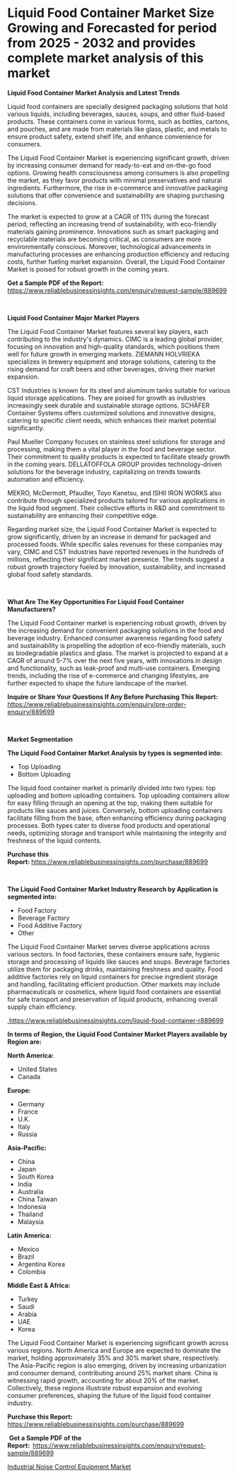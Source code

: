<p><h1>Liquid Food Container Market Size Growing and Forecasted for period from 2025 - 2032 and provides complete market analysis of this market</h1></p><p><strong>Liquid Food Container Market Analysis and Latest Trends</strong></p>
<p><p>Liquid food containers are specially designed packaging solutions that hold various liquids, including beverages, sauces, soups, and other fluid-based products. These containers come in various forms, such as bottles, cartons, and pouches, and are made from materials like glass, plastic, and metals to ensure product safety, extend shelf life, and enhance convenience for consumers.</p><p>The Liquid Food Container Market is experiencing significant growth, driven by increasing consumer demand for ready-to-eat and on-the-go food options. Growing health consciousness among consumers is also propelling the market, as they favor products with minimal preservatives and natural ingredients. Furthermore, the rise in e-commerce and innovative packaging solutions that offer convenience and sustainability are shaping purchasing decisions.</p><p>The market is expected to grow at a CAGR of 11% during the forecast period, reflecting an increasing trend of sustainability, with eco-friendly materials gaining prominence. Innovations such as smart packaging and recyclable materials are becoming critical, as consumers are more environmentally conscious. Moreover, technological advancements in manufacturing processes are enhancing production efficiency and reducing costs, further fueling market expansion. Overall, the Liquid Food Container Market is poised for robust growth in the coming years.</p></p>
<p><strong>Get a Sample PDF of the Report:&nbsp;</strong> <a href="https://www.reliablebusinessinsights.com/enquiry/request-sample/889699?utm_campaign=2295&utm_medium=2&utm_source=Github&utm_content=ia&utm_term=28022025&utm_id=liquid-food-container">https://www.reliablebusinessinsights.com/enquiry/request-sample/889699</a></p>
<p>&nbsp;</p>
<p><strong>Liquid Food Container Major Market Players</strong></p>
<p><p>The Liquid Food Container Market features several key players, each contributing to the industry's dynamics. CIMC is a leading global provider, focusing on innovation and high-quality standards, which positions them well for future growth in emerging markets. ZIEMANN HOLVRIEKA specializes in brewery equipment and storage solutions, catering to the rising demand for craft beers and other beverages, driving their market expansion.</p><p>CST Industries is known for its steel and aluminum tanks suitable for various liquid storage applications. They are poised for growth as industries increasingly seek durable and sustainable storage options. SCHÄFER Container Systems offers customized solutions and innovative designs, catering to specific client needs, which enhances their market potential significantly.</p><p>Paul Mueller Company focuses on stainless steel solutions for storage and processing, making them a vital player in the food and beverage sector. Their commitment to quality products is expected to facilitate steady growth in the coming years. DELLATOFFOLA GROUP provides technology-driven solutions for the beverage industry, capitalizing on trends towards automation and efficiency.</p><p>MEKRO, McDermott, Pfaudler, Toyo Kanetsu, and ISHII IRON WORKS also contribute through specialized products tailored for various applications in the liquid food segment. Their collective efforts in R&D and commitment to sustainability are enhancing their competitive edge.</p><p>Regarding market size, the Liquid Food Container Market is expected to grow significantly, driven by an increase in demand for packaged and processed foods. While specific sales revenues for these companies may vary, CIMC and CST Industries have reported revenues in the hundreds of millions, reflecting their significant market presence. The trends suggest a robust growth trajectory fueled by innovation, sustainability, and increased global food safety standards.</p></p>
<p>&nbsp;</p>
<p><strong>What Are The Key Opportunities For Liquid Food Container Manufacturers?</strong></p>
<p><p>The Liquid Food Container market is experiencing robust growth, driven by the increasing demand for convenient packaging solutions in the food and beverage industry. Enhanced consumer awareness regarding food safety and sustainability is propelling the adoption of eco-friendly materials, such as biodegradable plastics and glass. The market is projected to expand at a CAGR of around 5-7% over the next five years, with innovations in design and functionality, such as leak-proof and multi-use containers. Emerging trends, including the rise of e-commerce and changing lifestyles, are further expected to shape the future landscape of the market.</p></p>
<p><strong>Inquire or Share Your Questions If Any Before Purchasing This Report:</strong> <a href="https://www.reliablebusinessinsights.com/enquiry/pre-order-enquiry/889699?utm_campaign=2295&utm_medium=2&utm_source=Github&utm_content=ia&utm_term=28022025&utm_id=liquid-food-container">https://www.reliablebusinessinsights.com/enquiry/pre-order-enquiry/889699</a></p>
<p>&nbsp;</p>
<p><strong>Market Segmentation</strong></p>
<p><strong>The Liquid Food Container Market Analysis by types is segmented into:</strong></p>
<p><ul><li>Top Uploading</li><li>Bottom Uploading</li></ul></p>
<p><p>The liquid food container market is primarily divided into two types: top uploading and bottom uploading containers. Top uploading containers allow for easy filling through an opening at the top, making them suitable for products like sauces and juices. Conversely, bottom uploading containers facilitate filling from the base, often enhancing efficiency during packaging processes. Both types cater to diverse food products and operational needs, optimizing storage and transport while maintaining the integrity and freshness of the liquid contents.</p></p>
<p><strong>Purchase this Report:&nbsp;</strong><a href="https://www.reliablebusinessinsights.com/purchase/889699?utm_campaign=2295&utm_medium=2&utm_source=Github&utm_content=ia&utm_term=28022025&utm_id=liquid-food-container">https://www.reliablebusinessinsights.com/purchase/889699</a></p>
<p>&nbsp;</p>
<p><strong>The Liquid Food Container Market Industry Research by Application is segmented into:</strong></p>
<p><ul><li>Food Factory</li><li>Beverage Factory</li><li>Food Additive Factory</li><li>Other</li></ul></p>
<p><p>The Liquid Food Container Market serves diverse applications across various sectors. In food factories, these containers ensure safe, hygienic storage and processing of liquids like sauces and soups. Beverage factories utilize them for packaging drinks, maintaining freshness and quality. Food additive factories rely on liquid containers for precise ingredient storage and handling, facilitating efficient production. Other markets may include pharmaceuticals or cosmetics, where liquid food containers are essential for safe transport and preservation of liquid products, enhancing overall supply chain efficiency.</p></p>
<p><a href="https://www.reliablebusinessinsights.com/liquid-food-container-r889699?utm_campaign=2295&utm_medium=2&utm_source=Github&utm_content=ia&utm_term=28022025&utm_id=liquid-food-container">&nbsp;https://www.reliablebusinessinsights.com/liquid-food-container-r889699</a></p>
<p><strong>In terms of Region, the Liquid Food Container Market Players available by Region are:</strong></p>
<p>
    <p> <strong> North America: </strong>
        <ul>
            <li>United States</li>
            <li>Canada</li>
        </ul>
        </p> 
    <p> <strong> Europe: </strong>
        <ul>
            <li>Germany</li>
            <li>France</li>
            <li>U.K.</li>
            <li>Italy</li>
            <li>Russia</li>
        </ul>
        </p> 
    <p> <strong> Asia-Pacific: </strong>
        <ul>
            <li>China</li>
            <li>Japan</li>
            <li>South Korea</li>
            <li>India</li>
            <li>Australia</li>
            <li>China Taiwan</li>
            <li>Indonesia</li>
            <li>Thailand</li>
            <li>Malaysia</li>
        </ul>
        </p> 
    <p> <strong> Latin America: </strong>
        <ul>
            <li>Mexico</li>
            <li>Brazil</li>
            <li>Argentina Korea</li>
            <li>Colombia</li>
        </ul>
        </p> 
    <p> <strong> Middle East & Africa: </strong>
        <ul>
            <li>Turkey</li>
            <li>Saudi</li>
            <li>Arabia</li>
            <li>UAE</li>
            <li>Korea</li>
        </ul>
    </p>
    </p>
<p><p>The Liquid Food Container Market is experiencing significant growth across various regions. North America and Europe are expected to dominate the market, holding approximately 35% and 30% market share, respectively. The Asia-Pacific region is also emerging, driven by increasing urbanization and consumer demand, contributing around 25% market share. China is witnessing rapid growth, accounting for about 20% of the market. Collectively, these regions illustrate robust expansion and evolving consumer preferences, shaping the future of the liquid food container industry.</p></p>
<p><strong>Purchase this Report: </strong><a href="https://www.reliablebusinessinsights.com/purchase/889699?utm_campaign=2295&utm_medium=2&utm_source=Github&utm_content=ia&utm_term=28022025&utm_id=liquid-food-container">https://www.reliablebusinessinsights.com/purchase/889699</a></p>
<p>&nbsp;<strong>Get a Sample PDF of the Report:&nbsp;&nbsp;</strong><a href="https://www.reliablebusinessinsights.com/enquiry/request-sample/889699?utm_campaign=2295&utm_medium=2&utm_source=Github&utm_content=ia&utm_term=28022025&utm_id=liquid-food-container">https://www.reliablebusinessinsights.com/enquiry/request-sample/889699</a></p>
<p><strong></strong></p>
<p><p><a href="https://github.com/daleogrando/Market-Research-Report-List-1/blob/main/industrial-noise-control-equipment-market.md?utm_campaign=2295&utm_medium=2&utm_source=Github&utm_content=ia&utm_term=28022025&utm_id=liquid-food-container">Industrial Noise Control Equipment Market</a></p></p>